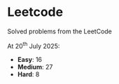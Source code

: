 # Leetcode
Solved problems from the LeetCode

At 20<sup>th</sup> July 2025:
- **Easy**: 16
- **Medium**: 27
- **Hard**: 8
